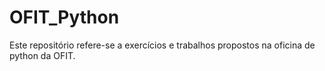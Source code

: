 # OFIT_Python
Este repositório refere-se a exercícios e trabalhos propostos na oficina de python da OFIT.

